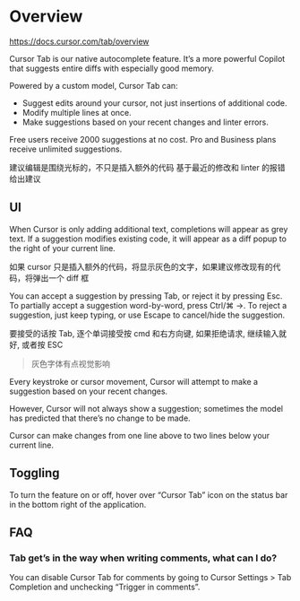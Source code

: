 # Overview

https://docs.cursor.com/tab/overview

Cursor Tab is our native autocomplete feature. It’s a more powerful Copilot that suggests entire diffs with especially good memory.

Powered by a custom model, Cursor Tab can:
- Suggest edits around your cursor, not just insertions of additional code.
- Modify multiple lines at once.
- Make suggestions based on your recent changes and linter errors.

Free users receive 2000 suggestions at no cost. Pro and Business plans receive unlimited suggestions.

建议编辑是围绕光标的，不只是插入额外的代码
基于最近的修改和 linter 的报错给出建议


## UI

When Cursor is only adding additional text, completions will appear as grey text. If a suggestion modifies existing code, it will appear as a diff popup to the right of your current line.

如果 cursor 只是插入额外的代码，将显示灰色的文字，如果建议修改现有的代码，将弹出一个 diff 框

You can accept a suggestion by pressing Tab, or reject it by pressing Esc. To partially accept a suggestion word-by-word, press Ctrl/⌘ →. To reject a suggestion, just keep typing, or use Escape to cancel/hide the suggestion.

要接受的话按 Tab, 逐个单词接受按 cmd 和右方向键, 如果拒绝请求, 继续输入就好, 或者按 ESC

> 灰色字体有点视觉影响

Every keystroke or cursor movement, Cursor will attempt to make a suggestion based on your recent changes. 

However, Cursor will not always show a suggestion; sometimes the model has predicted that there’s no change to be made.

Cursor can make changes from one line above to two lines below your current line.

## Toggling

To turn the feature on or off, hover over “Cursor Tab” icon on the status bar in the bottom right of the application.

## FAQ

### Tab get’s in the way when writing comments, what can I do?

You can disable Cursor Tab for comments by going to Cursor Settings > Tab Completion and unchecking “Trigger in comments”.

